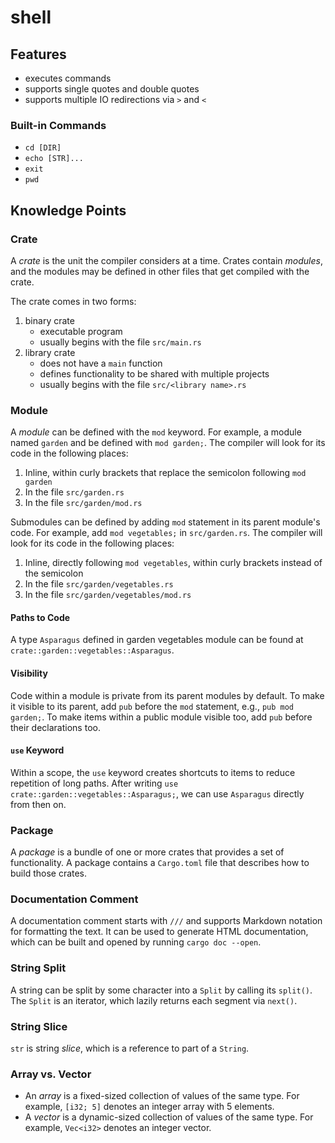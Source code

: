 # shell
## Features
- executes commands
- supports single quotes and double quotes
- supports multiple IO redirections via `>` and `<`

### Built-in Commands
- `cd [DIR]`
- `echo [STR]...`
- `exit`
- `pwd`

## Knowledge Points
### Crate
A *crate* is the unit the compiler considers at a time.
Crates contain *modules*, and the modules may be defined in other files that get compiled with the crate.

The crate comes in two forms:
1. binary crate
    - executable program
    - usually begins with the file `src/main.rs`
2. library crate
    - does not have a `main` function
    - defines functionality to be shared with multiple projects
    - usually begins with the file `src/<library name>.rs`

### Module
A *module* can be defined with the `mod` keyword.
For example, a module named `garden` and be defined with `mod garden;`.
The compiler will look for its code in the following places:
1. Inline, within curly brackets that replace the semicolon following `mod garden`
2. In the file `src/garden.rs`
3. In the file `src/garden/mod.rs`

Submodules can be defined by adding `mod` statement in its parent module's code.
For example, add `mod vegetables;` in `src/garden.rs`.
The compiler will look for its code in the following places:
1. Inline, directly following `mod vegetables`, within curly brackets instead of the semicolon
2. In the file `src/garden/vegetables.rs`
3. In the file `src/garden/vegetables/mod.rs`

#### Paths to Code
A type `Asparagus` defined in garden vegetables module can be found at `crate::garden::vegetables::Asparagus`.

#### Visibility
Code within a module is private from its parent modules by default.
To make it visible to its parent, add `pub` before the `mod` statement, e.g., `pub mod garden;`.
To make items within a public module visible too, add `pub` before their declarations too.

#### `use` Keyword
Within a scope, the `use` keyword creates shortcuts to items to reduce repetition of long paths.
After writing `use crate::garden::vegetables::Asparagus;`, we can use `Asparagus` directly from then on.

### Package
A *package* is a bundle of one or more crates that provides a set of functionality.
A package contains a `Cargo.toml` file that describes how to build those crates.

### Documentation Comment
A documentation comment starts with `///` and supports Markdown notation for formatting the text.
It can be used to generate HTML documentation,
which can be built and opened by running `cargo doc --open`.

### String Split
A string can be split by some character into a `Split` by calling its `split()`.
The `Split` is an iterator, which lazily returns each segment via `next()`.

### String Slice
`str` is string *slice*, which is a reference to part of a `String`.

### Array vs. Vector
- An *array* is a fixed-sized collection of values of the same type.
    For example, `[i32; 5]` denotes an integer array with 5 elements.
- A *vector* is a dynamic-sized collection of values of the same type.
    For example, `Vec<i32>` denotes an integer vector.
